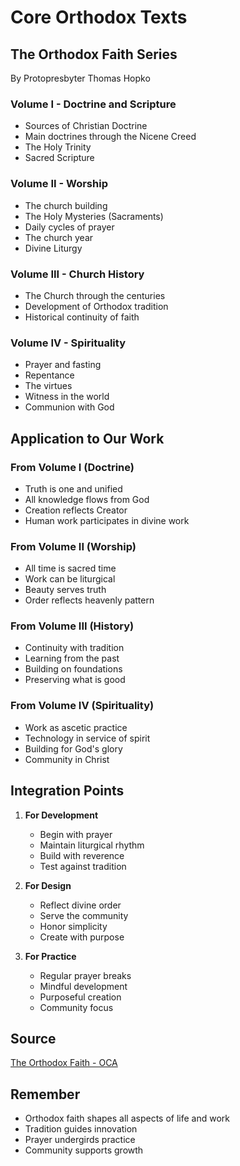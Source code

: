 # Core Orthodox Texts

## The Orthodox Faith Series
By Protopresbyter Thomas Hopko

### Volume I - Doctrine and Scripture
- Sources of Christian Doctrine
- Main doctrines through the Nicene Creed
- The Holy Trinity
- Sacred Scripture

### Volume II - Worship
- The church building
- The Holy Mysteries (Sacraments)
- Daily cycles of prayer
- The church year
- Divine Liturgy

### Volume III - Church History
- The Church through the centuries
- Development of Orthodox tradition
- Historical continuity of faith

### Volume IV - Spirituality
- Prayer and fasting
- Repentance
- The virtues
- Witness in the world
- Communion with God

## Application to Our Work

### From Volume I (Doctrine)
- Truth is one and unified
- All knowledge flows from God
- Creation reflects Creator
- Human work participates in divine work

### From Volume II (Worship)
- All time is sacred time
- Work can be liturgical
- Beauty serves truth
- Order reflects heavenly pattern

### From Volume III (History)
- Continuity with tradition
- Learning from the past
- Building on foundations
- Preserving what is good

### From Volume IV (Spirituality)
- Work as ascetic practice
- Technology in service of spirit
- Building for God's glory
- Community in Christ

## Integration Points

1. **For Development**
   - Begin with prayer
   - Maintain liturgical rhythm
   - Build with reverence
   - Test against tradition

2. **For Design**
   - Reflect divine order
   - Serve the community
   - Honor simplicity
   - Create with purpose

3. **For Practice**
   - Regular prayer breaks
   - Mindful development
   - Purposeful creation
   - Community focus

## Source
[The Orthodox Faith - OCA](https://www.oca.org/orthodoxy/the-orthodox-faith)

## Remember
- Orthodox faith shapes all aspects of life and work
- Tradition guides innovation
- Prayer undergirds practice
- Community supports growth 